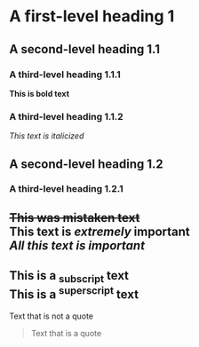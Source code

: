 # A first-level heading 1
## A second-level heading 1.1
### A third-level heading 1.1.1
**This is bold text**
### A third-level heading 1.1.2
_This text is italicized_
## A second-level heading 1.2
### A third-level heading 1.2.1
~~This was mistaken text~~  
**This text is _extremely_ important**  
***All this text is important***
--
This is a <sub>subscript</sub> text  
This is a <sup>superscript</sup> text
--
Text that is not a quote

> Text that is a quote

